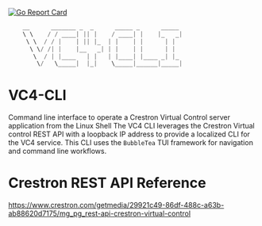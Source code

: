 [![Go Report Card](https://goreportcard.com/badge/github.com/ewilliams0305/offshoot?style=flat-square)](https://goreportcard.com/report/github.com/ewilliams0305/VC4-CLI)
```go
	__      _______ _  _      _____ _      _____ 
	\ \    / / ____| || |    / ____| |    |_   _|
	 \ \  / / |    | || |_  | |    | |      | |  
	  \ \/ /| |    |__   _| | |    | |      | |  
	   \  / | |____   | |   | |____| |____ _| |_ 
	    \/   \_____|  |_|    \_____|______|_____|
```

# VC4-CLI
Command line interface to operate a Crestron Virtual Control server application from the Linux Shell
The VC4 CLI leverages the Crestron Virtual control REST API with a loopback IP address 
to provide a localized CLI for the VC4 service. This CLI 
uses the `BubbleTea` TUI framework for navigation and command line workflows. 

# Crestron REST API Reference 
https://www.crestron.com/getmedia/29921c49-86df-488c-a63b-ab88620d7175/mg_pg_rest-api-crestron-virtual-control
